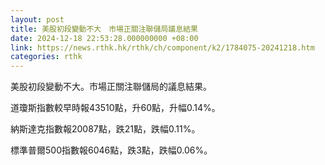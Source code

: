```yaml
---
layout: post
title: 美股初段變動不大　市場正關注聯儲局議息結果
date: 2024-12-18 22:53:28.000000000 +08:00
link: https://news.rthk.hk/rthk/ch/component/k2/1784075-20241218.htm
categories: rthk
---
```


美股初段變動不大。市場正關注聯儲局的議息結果。

道瓊斯指數較早時報43510點，升60點，升幅0.14%。

納斯達克指數報20087點，跌21點，跌幅0.11%。

標準普爾500指數報6046點，跌3點，跌幅0.06%。
